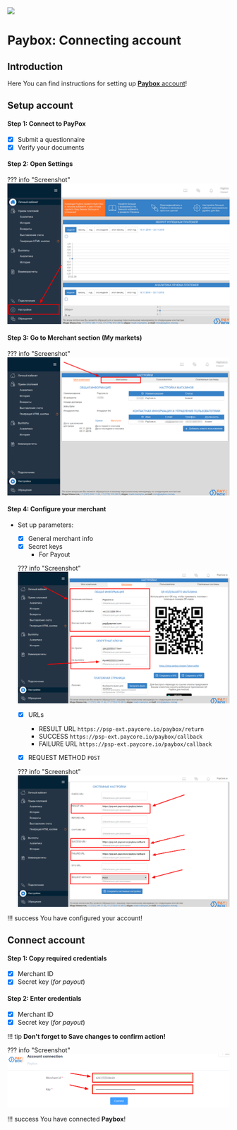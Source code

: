 <img src="https://static.openfintech.io/payment_providers/paybox/logo.svg?w=400" width="400px" >

# Paybox: Connecting account

## Introduction

Here You can find  instructions for setting up  <a href="https://my.paybox.money/" target="_blank" rel="noopener">**Paybox** account</a>!

## Setup account

#### Step 1: Connect to PayPox 

- [x] Submit a questionnaire
- [x] Verify your documents

#### Step 2: Open Settings

??? info "Screenshot"
    [![Step 2](images/paybox-step1.png)](images/paybox-step1.png)

#### Step 3: Go to Merchant section (My markets)

??? info "Screenshot"
    [![Step 3](images/paybox-step3.png)](images/paybox-step3.png)



#### Step 4: Configure your merchant

- Set up parameters:
    - [x] General merchant info
    - [x] Secret keys
        - For Payout

    ??? info "Screenshot"
        [![Step 4](images/paybox-step4.png)](images/paybox-step4.png)

    - [x] URLs
        - RESULT URL    ```https://psp-ext.paycore.io/paybox/return```
        - SUCCESS ```https://psp-ext.paycore.io/paybox/callback```
        - FAILURE URL ```https://psp-ext.paycore.io/paybox/callback```
        
    - [x] REQUEST METHOD ```POST```
    
    ??? info "Screenshot"
        [![Step 4](images/paybox-step5.png)](images/paybox-step5.png)

!!! success
    You have configured your account!
    
## Connect account

#### Step 1: Copy required credentials

- [x] Merchant ID
- [x] Secret key (_for payout_)

#### Step 2: Enter credentials

- [x] Merchant ID
- [x] Secret key (_for payout_)

!!! tip
    **Don't forget to Save changes to confirm action!**

??? info "Screenshot"
    [![Step 2](images/paybox-step_connect.png)](images/paybox-step_connect.png)


!!! success
    You have connected **Paybox**!